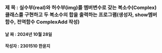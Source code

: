 ### 제 목 : 실수부(real)와 허수부(img)를 멤버변수로 갖는 복소수(Complex) 클래스를 구현하고 두 복소수의 합을 출력하는 프로그램(생성자, show멤버함수, 전역함수 ComplexAdd 작성)
#### 날 짜 : 2024년 10월 28일
#### 작성자 : 2301510 한윤지
